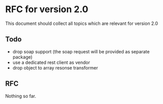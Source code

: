 # RFC for version 2.0

This document should collect all topics which are relevant for version 2.0

## Todo
- drop soap support (the soap request will be provided as separate package)
- use a dedicated rest client as vendor
- drop object to array resonse transformer

## RFC
Nothing so far.
